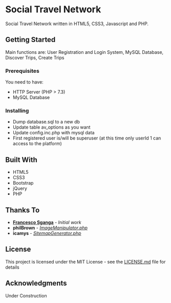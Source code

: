 # Social Travel Network

Social Travel Network written in HTML5, CSS3, Javascript and PHP.

## Getting Started

Main functions are: User Registration and Login System, MySQL Database, Discover Trips, Create Trips

### Prerequisites

You need to have:
* HTTP Server (PHP > 7.3)
* MySQL Database

### Installing

- Dump database.sql to a new db
- Update table av_options as you want
- Update config.inc.php with mysql data
- First registered user is/will be superuser (at this time only userId 1 can access to the platform)

## Built With

* HTML5
* CSS3
* Bootstrap
* jQuery
* PHP

## Thanks To

* **[Francesco Sganga](http://www.francescosganga.it)** - *Initial work*
* **philBrown** - *[ImageManipulator.php](https://gist.github.com/philBrown/880506)*
* **icamys** - *[SitemapGenerator.php](https://github.com/icamys/php-sitemap-generator)*

## License

This project is licensed under the MIT License - see the [LICENSE.md](LICENSE.md) file for details

## Acknowledgments

Under Construction